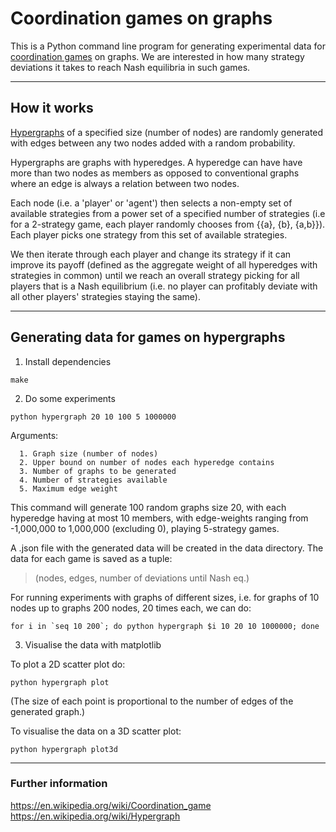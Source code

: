 Coordination games on graphs
===================

This is a Python command line program for generating experimental data for [coordination games][1] on graphs. We are interested in how many strategy deviations it takes to reach Nash equilibria in such games.

----------

How it works
-------------

[Hypergraphs][2] of a specified size (number of nodes) are randomly generated with edges between any two nodes added with a random probability.

Hypergraphs are graphs with hyperedges. A hyperedge can have have more than two nodes as members as opposed to conventional graphs where an edge is always a relation between two nodes.

Each node (i.e. a 'player' or 'agent') then selects a non-empty set of available strategies from a power set of a specified number of strategies (i.e for a 2-strategy game, each player randomly chooses from {{a}, {b}, {a,b}}). Each player picks one strategy from this set of available strategies.

We then iterate through each player and change its strategy if it can improve its payoff (defined as the aggregate weight of all hyperedges with strategies in common) until we reach an overall strategy picking for all players that is a Nash equilibrium (i.e. no player can profitably deviate with all other players' strategies staying the same).

----------

Generating data for games on hypergraphs
-------------

1. Install dependencies

  ```
  make
  ```

2. Do some experiments

  ```
  python hypergraph 20 10 100 5 1000000
  ```

  Arguments:

      1. Graph size (number of nodes)
      2. Upper bound on number of nodes each hyperedge contains
      3. Number of graphs to be generated
      4. Number of strategies available
      5. Maximum edge weight

  This command will generate 100 random graphs size 20, with each hyperedge having at most 10 members, with edge-weights ranging from -1,000,000 to 1,000,000 (excluding 0), playing 5-strategy games.

  A .json file with the generated data will be created in the data directory. The data for each game is saved as a tuple:

  >(nodes, edges, number of deviations until Nash eq.)
  
  For running experiments with graphs of different sizes, i.e. for graphs of 10 nodes up to graphs 200 nodes, 20 times each, we can do:
  ```
  for i in `seq 10 200`; do python hypergraph $i 10 20 10 1000000; done
  ```

3. Visualise the data with matplotlib

  To plot a 2D scatter plot do:

  ```
  python hypergraph plot
  ```

  (The size of each point is proportional to the number of edges of the generated graph.)

  To visualise the data on a 3D scatter plot:

  ```
  python hypergraph plot3d
  ```


----------

### Further information
https://en.wikipedia.org/wiki/Coordination_game
https://en.wikipedia.org/wiki/Hypergraph

[1]: https://en.wikipedia.org/wiki/Coordination_game
[2]: https://en.wikipedia.org/wiki/Hypergraph

